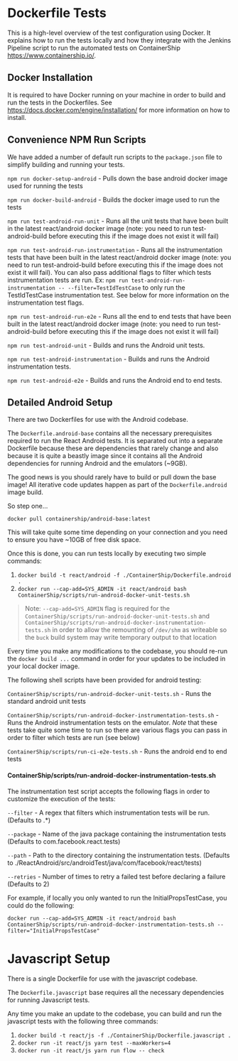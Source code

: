 # Dockerfile Tests

This is a high-level overview of the test configuration using Docker. It explains how to run the tests locally
and how they integrate with the Jenkins Pipeline script to run the automated tests on ContainerShip <https://www.containership.io/>.

## Docker Installation

It is required to have Docker running on your machine in order to build and run the tests in the Dockerfiles.
See <https://docs.docker.com/engine/installation/> for more information on how to install.

## Convenience NPM Run Scripts

We have added a number of default run scripts to the `package.json` file to simplify building and running your tests.

`npm run docker-setup-android` - Pulls down the base android docker image used for running the tests

`npm run docker-build-android` - Builds the docker image used to run the tests

`npm run test-android-run-unit` - Runs all the unit tests that have been built in the latest react/android docker image (note: you need to run test-android-build before executing this if the image does not exist it will fail)

`npm run test-android-run-instrumentation` - Runs all the instrumentation tests that have been built in the latest react/android docker image (note: you need to run test-android-build before executing this if the image does not exist it will fail). You can also pass additional flags to filter which tests instrumentation tests are run. Ex: `npm run test-android-run-instrumentation -- --filter=TestIdTestCase` to only run the TestIdTestCase instrumentation test. See below for more information
on the instrumentation test flags.

`npm run test-android-run-e2e` - Runs all the end to end tests that have been built in the latest react/android docker image (note: you need to run test-android-build before executing this if the image does not exist it will fail)

`npm run test-android-unit` - Builds and runs the Android unit tests.

`npm run test-android-instrumentation` - Builds and runs the Android instrumentation tests.

`npm run test-android-e2e` - Builds and runs the Android end to end tests.

## Detailed Android Setup

There are two Dockerfiles for use with the Android codebase.

The `Dockerfile.android-base` contains all the necessary prerequisites required to run the React Android tests. It is
separated out into a separate Dockerfile because these are dependencies that rarely change and also because it is quite
a beastly image since it contains all the Android dependencies for running Android and the emulators (~9GB).

The good news is you should rarely have to build or pull down the base image! All iterative code updates happen as
part of the `Dockerfile.android` image build.

So step one...

`docker pull containership/android-base:latest`

This will take quite some time depending on your connection and you need to ensure you have ~10GB of free disk space.

Once this is done, you can run tests locally by executing two simple commands:

1. `docker build -t react/android -f ./ContainerShip/Dockerfile.android .`
2. `docker run --cap-add=SYS_ADMIN -it react/android bash ContainerShip/scripts/run-android-docker-unit-tests.sh`

> Note: `--cap-add=SYS_ADMIN` flag is required for the `ContainerShip/scripts/run-android-docker-unit-tests.sh` and
`ContainerShip/scripts/run-android-docker-instrumentation-tests.sh` in order to allow the remounting of `/dev/shm` as writeable
so the `buck` build system may write temporary output to that location

Every time you make any modifications to the codebase, you should re-run the `docker build ...` command in order for your
updates to be included in your local docker image.

The following shell scripts have been provided for android testing:

`ContainerShip/scripts/run-android-docker-unit-tests.sh` - Runs the standard android unit tests

`ContainerShip/scripts/run-android-docker-instrumentation-tests.sh` - Runs the Android instrumentation tests on the emulator. *Note* that these
tests take quite some time to run so there are various flags you can pass in order to filter which tests are run (see below)

`ContainerShip/scripts/run-ci-e2e-tests.sh` - Runs the android end to end tests

#### ContainerShip/scripts/run-android-docker-instrumentation-tests.sh

The instrumentation test script accepts the following flags in order to customize the execution of the tests:

`--filter` - A regex that filters which instrumentation tests will be run. (Defaults to .*)

`--package` - Name of the java package containing the instrumentation tests (Defaults to com.facebook.react.tests)

`--path` - Path to the directory containing the instrumentation tests. (Defaults to ./ReactAndroid/src/androidTest/java/com/facebook/react/tests)

`--retries` - Number of times to retry a failed test before declaring a failure (Defaults to 2)

For example, if locally you only wanted to run the InitialPropsTestCase, you could do the following:

`docker run --cap-add=SYS_ADMIN -it react/android bash ContainerShip/scripts/run-android-docker-instrumentation-tests.sh --filter="InitialPropsTestCase"`

# Javascript Setup

There is a single Dockerfile for use with the javascript codebase.

The `Dockerfile.javascript` base requires all the necessary dependencies for running Javascript tests.

Any time you make an update to the codebase, you can build and run the javascript tests with the following three commands:

1. `docker build -t react/js -f ./ContainerShip/Dockerfile.javascript .`
2. `docker run -it react/js yarn test --maxWorkers=4`
3. `docker run -it react/js yarn run flow -- check`
